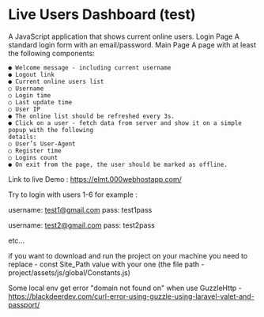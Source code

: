 # Live Users Dashboard (test)

A JavaScript application that shows current online users. Login Page
A standard login form with an email/password.
Main Page
A page with at least the following components:

    ● Welcome message - including current username
    ● Logout link
    ● Current online users list
    ○ Username
    ○ Login time
    ○ Last update time
    ○ User IP
    ● The online list should be refreshed every 3s.
    ● Click on a user - fetch data from server and show it on a simple popup with the following
    details:
    ○ User’s User-Agent
    ○ Register time
    ○ Logins count
    ● On exit from the page, the user should be marked as offline.

Link to live Demo : https://elmt.000webhostapp.com/

Try to login with users 1-6 for example : 

username: test1@gmail.com
pass: test1pass

username: test2@gmail.com
pass: test2pass

etc...

if you want to download and run the project on your machine 
you need to replace - const Site_Path value with your one (the file path - project/assets/js/global/Constants.js)

Some local env get error "domain not found on" when use GuzzleHttp - https://blackdeerdev.com/curl-error-using-guzzle-using-laravel-valet-and-passport/
